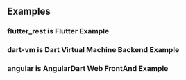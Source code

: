 ## Examples

### flutter_rest is Flutter Example

### dart-vm is Dart Virtual Machine Backend Example

### angular is AngularDart Web FrontAnd Example